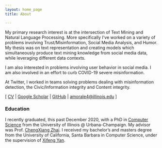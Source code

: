 ```yaml
---
layout: home_page
title: About

---
```


My primary research interest is at the intersection of Text Mining and Natural Language Processing. 
More specifically I've worked on a variety of problems involving Trust/Misinformation, Social Media Analysis, and Humor.  My thesis was on text representation and creating models which simultaneously produce text mining knowledge from social media data, while leveraging different data contexts.

I am also interested in problems involving user behavior in social media. I am also involved in an effort to curb COVID-19 severe misinformation.   

At Twitter, I worked in teams solving problems dealing with misinformation detection, the Civic/Information integrity and Content integrity. 

\[ [CV](AlexMorales_CV.pdf) \| [Google Scholar](https://scholar.google.com/citations?hl=en&user=k35br0sAAAAJ) \| [GitHub](https://github.com/amorale4)  \|  [amorale4@illinois.edu](mailto:amorale4@illinois.edu) \]

### Education

I recently graduated, this past December 2020, with a PhD in [Computer Science](https://cs.illinois.edu/) from the University of Illinois @ Urbana-Champaign. My advisor was Prof. [ChengXiang Zhai](http://czhai.cs.illinois.edu/). I received my bachelor’s and masters degree from the University of California, Santa Barbara in Computer Science, under the supervision of [Xifeng Yan](https://sites.cs.ucsb.edu/~xyan/).
